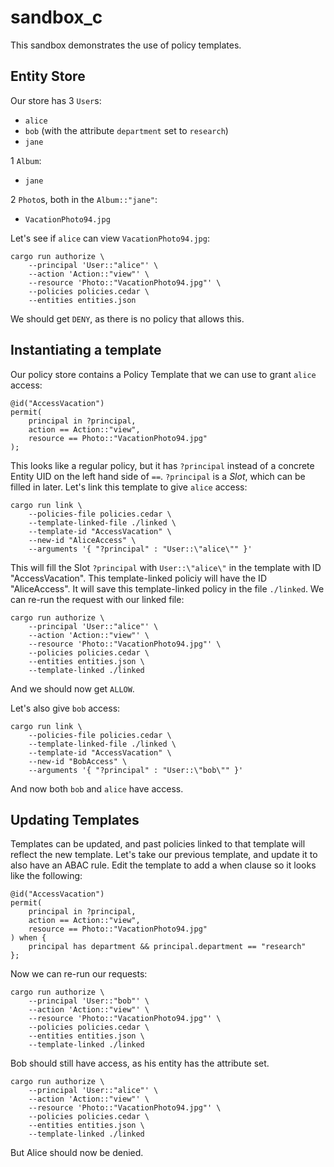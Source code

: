 # sandbox_c

This sandbox demonstrates the use of policy templates.

## Entity Store

Our store has 3 `User`s:
- `alice`
- `bob` (with the attribute `department` set to `research`)
- `jane`

1 `Album`:
- `jane`

2 `Photo`s, both in the `Album::"jane"`:
- `VacationPhoto94.jpg`

Let's see if `alice` can view `VacationPhoto94.jpg`:
```
cargo run authorize \
	--principal 'User::"alice"' \
	--action 'Action::"view"' \
	--resource 'Photo::"VacationPhoto94.jpg"' \
	--policies policies.cedar \
	--entities entities.json
```

We should get `DENY`, as there is no policy that allows this.

## Instantiating a template
Our policy store contains a Policy Template that we can use to grant `alice` access:
```
@id("AccessVacation")
permit(
    principal in ?principal,
    action == Action::"view",
    resource == Photo::"VacationPhoto94.jpg"
);
```

This looks like a regular policy, but it has `?principal` instead of a concrete Entity UID on the left hand side of `==`.
`?principal` is a *Slot*, which can be filled in later.
Let's link this template to give `alice` access:
```
cargo run link \
	--policies-file policies.cedar \
	--template-linked-file ./linked \
	--template-id "AccessVacation" \
	--new-id "AliceAccess" \
	--arguments '{ "?principal" : "User::\"alice\"" }'
```

This will fill the Slot `?principal` with `User::\"alice\"` in the template with ID "AccessVacation".
This template-linked policiy will have the ID "AliceAccess".
It will save this template-linked policy in the file `./linked`.
We can re-run the request with our linked file:
```
cargo run authorize \
	--principal 'User::"alice"' \
	--action 'Action::"view"' \
	--resource 'Photo::"VacationPhoto94.jpg"' \
	--policies policies.cedar \
	--entities entities.json \
	--template-linked ./linked
```

And we should now get `ALLOW`.

Let's also give `bob` access:
```
cargo run link \
	--policies-file policies.cedar \
	--template-linked-file ./linked \
	--template-id "AccessVacation" \
	--new-id "BobAccess" \
	--arguments '{ "?principal" : "User::\"bob\"" }'
```

And now both `bob` and `alice` have access.


## Updating Templates

Templates can be updated, and past policies linked to that template will reflect the new template.
Let's take our previous template, and update it to also have an ABAC rule.
Edit the template to add a when clause so it looks like the following:
```
@id("AccessVacation")
permit(
	principal in ?principal,
	action == Action::"view",
	resource == Photo::"VacationPhoto94.jpg"
) when {
	principal has department && principal.department == "research"
};
```

Now we can re-run our requests:


```
cargo run authorize \
	--principal 'User::"bob"' \
	--action 'Action::"view"' \
	--resource 'Photo::"VacationPhoto94.jpg"' \
	--policies policies.cedar \
	--entities entities.json \
	--template-linked ./linked
```
Bob should still have access, as his entity has the attribute set.

```
cargo run authorize \
	--principal 'User::"alice"' \
	--action 'Action::"view"' \
	--resource 'Photo::"VacationPhoto94.jpg"' \
	--policies policies.cedar \
	--entities entities.json \
	--template-linked ./linked
```
But Alice should now be denied.
